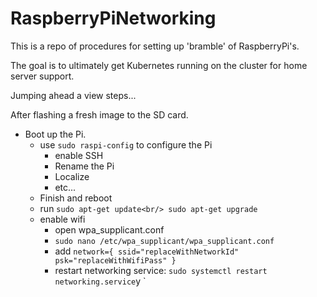 # RaspberryPiNetworking
This is a repo of procedures for setting up 'bramble' of RaspberryPi's.

The goal is to ultimately get Kubernetes running on the cluster for home server support.

Jumping ahead a view steps...

After flashing a fresh image to the SD card.

 - Boot up the Pi.
   - use `sudo raspi-config` to configure the Pi
     - enable SSH
     - Rename the Pi
     - Localize
     - etc...
   - Finish and reboot
   - run `sudo apt-get update<br/>
          sudo apt-get upgrade`
   - enable wifi
     - open wpa_supplicant.conf
     - `sudo nano /etc/wpa_supplicant/wpa_supplicant.conf`
     - add `network={
                ssid="replaceWithNetworkId"
                psk="replaceWithWifiPass"
            }`
     - restart networking service:
       `sudo systemctl restart networking.service`y
`
